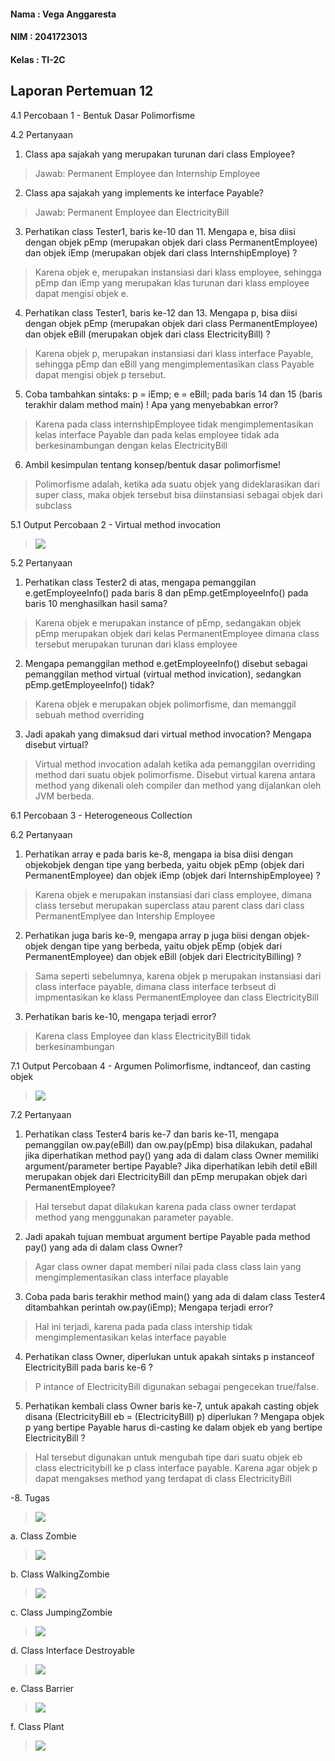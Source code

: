 
#### Nama	: Vega Anggaresta
#### NIM    : 2041723013
#### Kelas	: TI-2C

## Laporan Pertemuan 12
 
4.1 Percobaan 1 - Bentuk Dasar Polimorfisme

4.2 Pertanyaan
1. Class apa sajakah yang merupakan turunan dari class Employee?
> Jawab: Permanent Employee dan Internship Employee
2. Class apa sajakah yang implements ke interface Payable?
> Jawab: Permanent Employee dan ElectricityBill
3. Perhatikan class Tester1, baris ke-10 dan 11. Mengapa e, bisa diisi
dengan objek pEmp (merupakan objek dari class PermanentEmployee)
dan objek iEmp (merupakan objek dari class
InternshipEmploye) ?
> Karena objek e, merupakan instansiasi dari klass employee, sehingga pEmp dan iEmp yang merupakan klas turunan dari klass employee dapat mengisi objek e. 
4. Perhatikan class Tester1, baris ke-12 dan 13. Mengapa p, bisa diisi
dengan objek pEmp (merupakan objek dari class PermanentEmployee) dan objek eBill (merupakan objek dari class
ElectricityBill) ?
> Karena objek p, merupakan instansiasi dari klass interface Payable, sehingga pEmp dan eBill yang mengimplementasikan class Payable dapat mengisi objek p tersebut.
5. Coba tambahkan sintaks:
p = iEmp;
e = eBill;
pada baris 14 dan 15 (baris terakhir dalam method main) ! Apa yang
menyebabkan error?
> Karena pada class internshipEmployee tidak mengimplementasikan kelas interface Payable dan pada kelas employee tidak ada berkesinambungan dengan kelas ElectricityBill

6. Ambil kesimpulan tentang konsep/bentuk dasar polimorfisme! 
> Polimorfisme adalah,  ketika ada suatu objek yang dideklarasikan dari super class, maka objek tersebut bisa diinstansiasi sebagai objek dari subclass

5.1 Output Percobaan 2 - Virtual method invocation
> <img src="image/Prak2-Output.png">

5.2 Pertanyaan
1. Perhatikan class Tester2 di atas, mengapa pemanggilan
e.getEmployeeInfo() pada baris 8 dan pEmp.getEmployeeInfo() pada baris 10 menghasilkan hasil sama?
> Karena objek e merupakan instance of pEmp, sedangakan objek pEmp merupakan objek dari kelas PermanentEmployee dimana class tersebut merupakan turunan dari klass employee
2. Mengapa pemanggilan method e.getEmployeeInfo() disebut sebagai
pemanggilan method virtual (virtual method invication), sedangkan
pEmp.getEmployeeInfo() tidak?
> Karena objek e merupakan objek polimorfisme, dan memanggil sebuah method overriding
3. Jadi apakah yang dimaksud dari virtual method invocation? Mengapa
disebut virtual?
> Virtual method invocation adalah ketika ada pemanggilan overriding method dari suatu objek polimorfisme. Disebut virtual karena antara method yang dikenali oleh compiler dan method yang dijalankan oleh JVM berbeda.

6.1 Percobaan 3 - Heterogeneous Collection

6.2 Pertanyaan
1. Perhatikan array e pada baris ke-8, mengapa ia bisa diisi dengan objekobjek dengan tipe yang berbeda, yaitu objek pEmp (objek dari
PermanentEmployee) dan objek iEmp (objek dari
InternshipEmployee) ?
> Karena objek e merupakan instansiasi dari class employee, dimana class tersebut merupakan superclass atau parent class dari class PermanentEmplyee dan Intership Employee

2. Perhatikan juga baris ke-9, mengapa array p juga biisi dengan objek-objek
dengan tipe yang berbeda, yaitu objek pEmp (objek dari
PermanentEmployee) dan objek eBill (objek dari
ElectricityBilling) ?
> Sama seperti sebelumnya, karena objek p merupakan instansiasi dari class interface payable, dimana class interface terbseut di impmentasikan ke klass PermanentEmployee dan class ElectricityBill

3. Perhatikan baris ke-10, mengapa terjadi error?
> Karena class Employee dan klass ElectricityBill tidak berkesinambungan

7.1 Output Percobaan 4 - Argumen Polimorfisme, indtanceof, dan casting objek
> <img src="image/Prak4-Output.png">

7.2 Pertanyaan
1. Perhatikan class Tester4 baris ke-7 dan baris ke-11, mengapa
pemanggilan ow.pay(eBill) dan ow.pay(pEmp) bisa dilakukan, padahal jika diperhatikan method pay() yang ada di dalam class Owner
memiliki argument/parameter bertipe Payable? Jika diperhatikan lebih detil eBill merupakan objek dari ElectricityBill dan pEmp merupakan objek dari PermanentEmployee?
> Hal tersebut dapat dilakukan karena pada class owner terdapat method yang menggunakan parameter payable.

2. Jadi apakah tujuan membuat argument bertipe Payable pada method
pay() yang ada di dalam class Owner?
> Agar class owner dapat memberi nilai pada class class lain yang mengimplementasikan class interface playable

3. Coba pada baris terakhir method main() yang ada di dalam class
Tester4 ditambahkan perintah ow.pay(iEmp); Mengapa terjadi error?
> Hal ini terjadi, karena pada pada class intership tidak mengimplementasikan kelas interface payable

4. Perhatikan class Owner, diperlukan untuk apakah sintaks p
instanceof ElectricityBill pada baris ke-6 ?
> P intance of ElectricityBill digunakan sebagai pengecekan true/false.

5. Perhatikan kembali class Owner baris ke-7, untuk apakah casting objek
disana (ElectricityBill eb = (ElectricityBill) p)
diperlukan ? Mengapa objek p yang bertipe Payable harus di-casting ke
dalam objek eb yang bertipe ElectricityBill ?
> Hal tersebut digunakan untuk mengubah tipe dari suatu objek eb class electricitybill ke p class interface payable. Karena agar objek p dapat mengakses method yang terdapat di class ElectricityBill

-8. Tugas
> <img src="image/T-Output.png">

a. Class Zombie
> <img src="image/T-Zombie.png">

b. Class WalkingZombie
> <img src="image/T-WalkingZombie.png">

c. Class JumpingZombie
> <img src="image/T-JumpingZombie1.png">

d. Class Interface Destroyable
> <img src="image/T-Destroyable.png">

e. Class Barrier
> <img src="image/T-Barrier.png">

f. Class Plant
> <img src="image/T-Plant.png">
